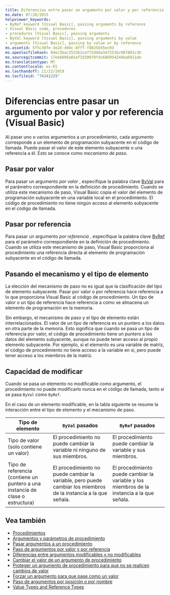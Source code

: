 ```yaml
---
title: Diferencias entre pasar un argumento por valor y por referencia
ms.date: 07/20/2015
helpviewer_keywords:
- ByRef keyword [Visual Basic], passing arguments by reference
- Visual Basic code, procedures
- procedures [Visual Basic], passing arguments
- ByVal keyword [Visual Basic], passing arguments by value
- arguments [Visual Basic], passing by value or by reference
ms.assetid: 5f5c38fe-3e2d-494c-8fff-f4025b55ec93
ms.openlocfilehash: 84ec3bac2532b2cef72ddda347251bc987801c3b
ms.sourcegitcommit: 17ee6605e01ef32506f8fdc686954244ba6911de
ms.translationtype: MT
ms.contentlocale: es-ES
ms.lasthandoff: 11/22/2019
ms.locfileid: "74341229"
---
```

# <a name="differences-between-passing-an-argument-by-value-and-by-reference-visual-basic"></a>Diferencias entre pasar un argumento por valor y por referencia (Visual Basic)
Al pasar uno o varios argumentos a un procedimiento, cada argumento corresponde a un elemento de programación subyacente en el código de llamada. Puede pasar el valor de este elemento subyacente o una referencia a él. Esto se conoce como *mecanismo de paso*.  
  
## <a name="passing-by-value"></a>Pasar por valor  
 Para pasar un argumento *por valor* , especifique la palabra clave [ByVal](../../../../visual-basic/language-reference/modifiers/byval.md) para el parámetro correspondiente en la definición de procedimiento. Cuando se utiliza este mecanismo de paso, Visual Basic copia el valor del elemento de programación subyacente en una variable local en el procedimiento. El código de procedimiento no tiene ningún acceso al elemento subyacente en el código de llamada.  
  
## <a name="passing-by-reference"></a>Pasar por referencia  
 Para pasar un argumento *por referencia* , especifique la palabra clave [ByRef](../../../../visual-basic/language-reference/modifiers/byref.md) para el parámetro correspondiente en la definición de procedimiento. Cuando se utiliza este mecanismo de paso, Visual Basic proporciona al procedimiento una referencia directa al elemento de programación subyacente en el código de llamada.  
  
## <a name="passing-mechanism-and-element-type"></a>Pasando el mecanismo y el tipo de elemento  
 La elección del mecanismo de paso no es igual que la clasificación del tipo de elemento subyacente. Pasar por valor o por referencia hace referencia a lo que proporciona Visual Basic al código de procedimiento. Un tipo de valor o un tipo de referencia hace referencia a cómo se almacena un elemento de programación en la memoria.  
  
 Sin embargo, el mecanismo de paso y el tipo de elemento están interrelacionados. El valor de un tipo de referencia es un puntero a los datos en otra parte de la memoria. Esto significa que cuando se pasa un tipo de referencia por valor, el código de procedimiento tiene un puntero a los datos del elemento subyacente, aunque no puede tener acceso al propio elemento subyacente. Por ejemplo, si el elemento es una variable de matriz, el código de procedimiento no tiene acceso a la variable en sí, pero puede tener acceso a los miembros de la matriz.  
  
## <a name="ability-to-modify"></a>Capacidad de modificar  
 Cuando se pasa un elemento no modificable como argumento, el procedimiento no puede modificarlo nunca en el código de llamada, tanto si se pasa `ByVal` como `ByRef`.  
  
 En el caso de un elemento modificable, en la tabla siguiente se resume la interacción entre el tipo de elemento y el mecanismo de paso.  
  
|Tipo de elemento|`ByVal` pasados|`ByRef` pasados|  
|------------------|--------------------|--------------------|  
|Tipo de valor (solo contiene un valor)|El procedimiento no puede cambiar la variable ni ninguno de sus miembros.|El procedimiento puede cambiar la variable y sus miembros.|  
|Tipo de referencia (contiene un puntero a una instancia de clase o estructura)|El procedimiento no puede cambiar la variable, pero puede cambiar los miembros de la instancia a la que señala.|El procedimiento puede cambiar la variable y los miembros de la instancia a la que señala.|  
  
## <a name="see-also"></a>Vea también

- [Procedimientos](./index.md)
- [Argumentos y parámetros de procedimiento](./procedure-parameters-and-arguments.md)
- [Pasar argumentos a un procedimiento](./how-to-pass-arguments-to-a-procedure.md)
- [Paso de argumentos por valor y por referencia](./passing-arguments-by-value-and-by-reference.md)
- [Diferencias entre argumentos modificables y no modificables](./differences-between-modifiable-and-nonmodifiable-arguments.md)
- [Cambiar el valor de un argumento de procedimiento](./how-to-change-the-value-of-a-procedure-argument.md)
- [Proteger un argumento de procedimiento para que no se realicen cambios de valor](./how-to-protect-a-procedure-argument-against-value-changes.md)
- [Forzar un argumento para que pase como un valor](./how-to-force-an-argument-to-be-passed-by-value.md)
- [Paso de argumentos por posición o por nombre](./passing-arguments-by-position-and-by-name.md)
- [Value Types and Reference Types](../../../../visual-basic/programming-guide/language-features/data-types/value-types-and-reference-types.md)
